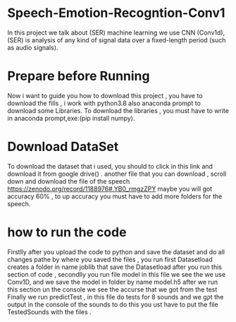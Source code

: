 # Speech-Emotion-Recogntion-Conv1
In this project we talk about (SER) machine learning we use CNN (Conv1d), (SER) is  analysis of any kind of signal data over a fixed-length period (such as audio signals).

# Prepare before Running
Now i want to guide you how to download this project , you have to download the fills , i work with python3.8 also anaconda prompt to download some Libraries. 
To download the libraries , you must have to write in anaconda prompt,exe:(pip install numpy).

# Download DataSet
To download the dataset that i used, you should to click in this link and download it from google drive() .
another file that you can download , scroll down and download the file of the speech
https://zenodo.org/record/1188976#.YB0_rmgzZPY maybe you will got accuracy 60% , to up accuracy you must have to add more folders for the speech.
# how to run the code 
Firstlly after you upload the code to python and save the dataset and do all changes pathe 
by where you saved the files , you run first Datasetload creates a folder in name joblib that save the Datasetload after you run this section of code , secondlly you run file model in this file we see the we use Conv1D, and we save the model in folder by name model.h5 after we run this section un the console we see the accurse that we got from the test 
Finally we run predictTest , in this file do tests for 8 sounds and we gקt the output in the console of the sounds to do this you ust have to put the file TestedSounds with the files . 
